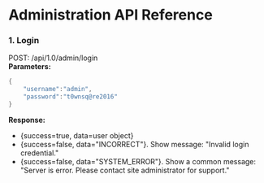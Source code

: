 # Administration API Reference
### 1. Login
POST: <HOST>/api/1.0/admin/login   
**Parameters:**
```csharp
{  
    "username":"admin",  
    "password":"t0wnsq@re2016"  
}
```
**Response:**  
- {success=true, data=user object}
- {success=false, data="INCORRECT"}. Show message: "Invalid login credential."
- {success=false, data="SYSTEM_ERROR"}. Show a common message: "Server is error. Please contact site administrator for support."